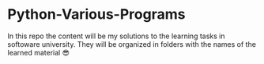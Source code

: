 # Python-Various-Programs
In this repo the content will be my solutions to the learning tasks in softoware university. They will be organized in folders
with the names of the learned material :sunglasses:
